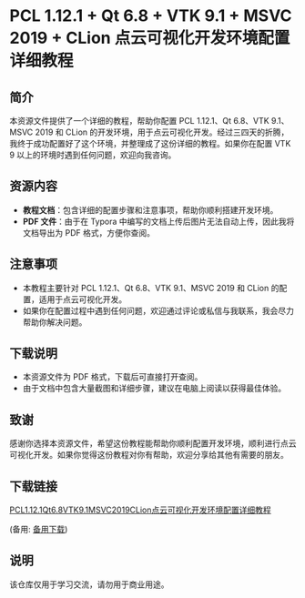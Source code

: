 # PCL 1.12.1 + Qt 6.8 + VTK 9.1 + MSVC 2019 + CLion 点云可视化开发环境配置详细教程

## 简介
本资源文件提供了一个详细的教程，帮助你配置 PCL 1.12.1、Qt 6.8、VTK 9.1、MSVC 2019 和 CLion 的开发环境，用于点云可视化开发。经过三四天的折腾，我终于成功配置好了这个环境，并整理成了这份详细的教程。如果你在配置 VTK 9 以上的环境时遇到任何问题，欢迎向我咨询。

## 资源内容
- **教程文档**：包含详细的配置步骤和注意事项，帮助你顺利搭建开发环境。
- **PDF 文件**：由于在 Typora 中编写的文档上传后图片无法自动上传，因此我将文档导出为 PDF 格式，方便你查阅。

## 注意事项
- 本教程主要针对 PCL 1.12.1、Qt 6.8、VTK 9.1、MSVC 2019 和 CLion 的配置，适用于点云可视化开发。
- 如果你在配置过程中遇到任何问题，欢迎通过评论或私信与我联系，我会尽力帮助你解决问题。

## 下载说明
- 本资源文件为 PDF 格式，下载后可直接打开查阅。
- 由于文档中包含大量截图和详细步骤，建议在电脑上阅读以获得最佳体验。

## 致谢
感谢你选择本资源文件，希望这份教程能帮助你顺利配置开发环境，顺利进行点云可视化开发。如果你觉得这份教程对你有帮助，欢迎分享给其他有需要的朋友。

## 下载链接
[PCL1.12.1Qt6.8VTK9.1MSVC2019CLion点云可视化开发环境配置详细教程](https://pan.quark.cn/s/28a1f99228cf) 

(备用: [备用下载](https://pan.baidu.com/s/1iWSD_n8pcfSmSO-A3obH_w?pwd=1234))

## 说明

该仓库仅用于学习交流，请勿用于商业用途。
